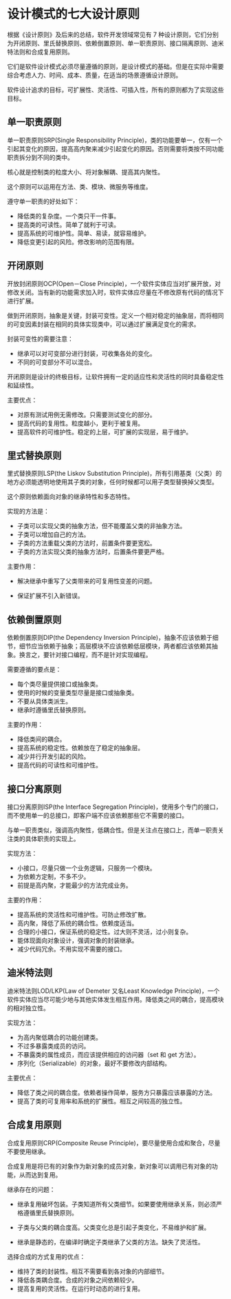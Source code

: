 # 设计模式的七大设计原则

根据《设计原则》及后来的总结，软件开发领域常见有 7 种设计原则，它们分别为开闭原则、里氏替换原则、依赖倒置原则、单一职责原则、接口隔离原则、迪米特法则和合成复用原则。

它们是软件设计模式必须尽量遵循的原则，是设计模式的基础。但是在实际中需要综合考虑人力、时间、成本、质量，在适当的场景遵循设计原则。

软件设计追求的目标，可扩展性、灵活性、可插入性，所有的原则都为了实现这些目标。

## 单一职责原则

单一职责原则SRP(Single Responsibility Principle)，类的功能要单一，仅有一个引起其变化的原因，提高高内聚来减少引起变化的原因。否则需要将类按不同功能职责拆分到不同的类中。

核心就是控制类的粒度大小、将对象解耦、提高其内聚性。

这个原则可以运用在方法、类、模块、微服务等维度。

遵守单一职责的好处如下：

- 降低类的复杂度。一个类只干一件事。
- 提高类的可读性。简单了就利于可读。
- 提高系统的可维护性。简单、易读，就容易维护。
- 降低变更引起的风险。修改影响的范围有限。

## 开闭原则

开放封闭原则OCP(Open－Close Principle)，一个软件实体应当对扩展开放，对修改关闭。当有新的功能需求加入时，软件实体应尽量在不修改原有代码的情况下进行扩展。

做到开闭原则，抽象是关键，封装可变性。定义一个相对稳定的抽象层，而将相同的可变因素封装在相同的具体实现类中，可以通过扩展满足变化的需求。

封装可变性的需要注意：

- 继承可以对可变部分进行封装，可收集各处的变化。
- 不同的可变部分不可以混合。

开闭原则是设计的终极目标，让软件拥有一定的适应性和灵活性的同时具备稳定性和延续性。

主要优点：

- 对原有测试用例无需修改。只需要测试变化的部分。
- 提高代码的复用性。粒度越小，更利于被复用。
- 提高软件的可维护性。稳定的上层，可扩展的实现层，易于维护。

## 里式替换原则

里式替换原则LSP(the Liskov Substitution Principle)，所有引用基类（父类）的地方必须能透明地使用其子类的对象，任何时候都可以用子类型替换掉父类型。

这个原则依赖面向对象的继承特性和多态特性。

实现的方法是：

- 子类可以实现父类的抽象方法，但不能覆盖父类的非抽象方法。
- 子类可以增加自己的方法。
- 子类的方法重载父类的方法时，前置条件要更宽松。
- 子类的方法实现父类的抽象方法时，后置条件要更严格。

主要作用：

- 解决继承中重写了父类带来的可复用性变差的问题。

- 保证扩展不引入新错误。

## 依赖倒置原则

依赖倒置原则DIP(the Dependency Inversion Principle)，抽象不应该依赖于细节，细节应当依赖于抽象；高层模块不应该依赖低层模块，两者都应该依赖其抽象。换言之，要针对接口编程，而不是针对实现编程。

需要遵循的要点是：

- 每个类尽量提供接口或抽象类。
- 使用的时候的变量类型尽量是接口或抽象类。
- 不要从具体类派生。
- 继承时遵循里氏替换原则。

主要的作用：

- 降低类间的耦合。
- 提高系统的稳定性。依赖放在了稳定的抽象层。
- 减少并行开发引起的风险。
- 提高代码的可读性和可维护性。

## 接口分离原则

接口分离原则ISP(the Interface Segregation Principle)，使用多个专门的接口，而不使用单一的总接口，即客户端不应该依赖那些它不需要的接口。

与单一职责类似，强调高内聚性，低耦合性。但是关注点在接口上，而单一职责关注类的具体职责的实现上。

实现方法：

- 小接口，尽量只做一个业务逻辑，只服务一个模块。
- 为依赖方定制，不多不少。
- 前提是高内聚，才能最少的方法完成业务。

主要的作用：

- 提高系统的灵活性和可维护性。可防止修改扩散。
- 高内聚，降低了系统的耦合性。依赖度适当。
- 合理的小接口，保证系统的稳定性。过大则不灵活，过小则复杂。
- 能体现面向对象设计，强调对象的封装继承。
- 减少代码冗余。不用实现不需要的接口。

## 迪米特法则

迪米特法则LOD/LKP(Law of Demeter 又名Least Knowledge Principle)，一个软件实体应当尽可能少地与其他实体发生相互作用。降低类之间的耦合，提高模块的相对独立性。

实现方法：

- 为高内聚低耦合的功能创建类。
- 不过多暴露类成员的访问。
- 不暴露类的属性成员，而应该提供相应的访问器（set 和 get 方法）。
- 序列化（Serializable）的对象，最好不要修改内部结构。

主要优点：

- 降低了类之间的耦合度。依赖者操作简单，服务方只暴露应该暴露的方法。
- 提高了类的可复用率和系统的扩展性。相互之间较高的独立性。

## 合成复用原则

合成复用原则CRP(Composite Reuse Principle)，要尽量使用合成和聚合，尽量不要使用继承。

合成复用是将已有的对象作为新对象的成员对象，新对象可以调用已有对象的功能，从而达到复用。

继承存在的问题：

- 继承复用破坏包装。子类知道所有父类细节。如果要使用继承关系，则必须严格遵循里氏替换原则。

- 子类与父类的耦合度高。父类变化总是引起子类变化，不易维护和扩展。
- 继承是静态的，在编译时确定子类继承了父类的方法。缺失了灵活性。

选择合成的方式复用的优点：

- 维持了类的封装性。相互不需要看到各对象的内部细节。
- 降低各类耦合度。合成的对象之间依赖较少。
- 提高复用的灵活性。在运行时动态的进行复用。


